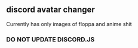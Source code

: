 ## discord avatar changer

Currently has only images of floppa and anime shit

### DO NOT UPDATE DISCORD.JS